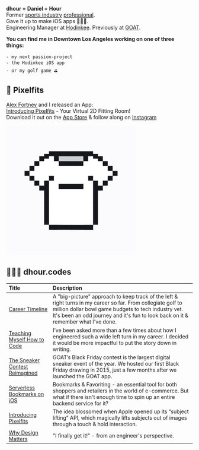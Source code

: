 **dhour = Daniel + Hour**  
Former [sports industry](https://www.espn.com/blog/playbook/tech/post/_/id/3520/huskies-gift-players-custom-ncaa-covers) [professional](https://uclabruins.com/sports/2013/4/17/208189852.aspx).  
Gave it up to make iOS apps 👨🏻‍💻.  
Engineering Manager at [Hodinkee](https://apps.apple.com/app/apple-store/id1008305274). Previously at [GOAT](https://apps.apple.com/us/app/goat-sneakers-apparel/id966758561).

**You can find me in Downtown Los Angeles working on one of three things:**

```
- my next passion-project
- the Hodinkee iOS app
- or my golf game ⛳️
```

## 👖 **Pixelfits**

[Alex Fortney](https://www.alexmakesthings.co/) and I released an App:  
[Introducing Pixelfits](blog/introducing-pixelfits/post.md) - Your Virtual 2D Fitting Room!  
Download it out on the [App Store](https://apps.apple.com/us/app/id6469011331) & follow along on [Instagram](https://www.instagram.com/pixelfits.app)

<a href="https://apps.apple.com/us/app/id6469011331">
    <img src="blog/introducing-pixelfits/logo.png" alt="Download on the App Store" width="350"/>
</a>

## 🧑🏻‍💻 **dhour.codes**

| Title                                                                                                                 | Description                                                                                                                                                                                                                                              |
| :-------------------------------------------------------------------------------------------------------------------- | :------------------------------------------------------------------------------------------------------------------------------------------------------------------------------------------------------------------------------------------------------- |
| [Career Timeline](/blog/my-career-timeline/post.md)                                                                   | A "big-picture" approach to keep track of the left & right turns in my career so far. From collegiate golf to million dollar bowl game budgets to tech industry vet. It's been an odd journey and it's fun to look back on it & remember what I've done. |
| [Teaching Myself How to Code](/blog/teaching-myself-how-to-code/post.md)                                              | I’ve been asked more than a few times about how I engineered such a wide left turn in my career. I decided it would be more impactful to put the story down in writing.                                                                                  |
| [The Sneaker Contest Reimagined](https://medium.com/goatgroupengineering/the-sneaker-contest-reimagined-71a4e2f5aa0d) | GOAT’s Black Friday contest is the largest digital sneaker event of the year. We hosted our first Black Friday drawing in 2015, just a few months after we launched the GOAT app.                                                                        |
| [Serverless Bookmarks on iOS](/blog/serverless-bookmarks-on-ios/post.md)                                              | Bookmarks & Favoriting - an essential tool for both shoppers and retailers in the world of e-commerce. But what if there isn't enough time to spin up an entire backend service for it?                                                                  |
| [Introducing Pixelfits](/blog/introducing-pixelfits/post.md)                                                          | The idea blossomed when Apple opened up its “subject lifting” API, which magically lifts subjects out of images through a touch & hold interaction.                                                                                                      |
| [Why Design Matters](/blog/why-design-matters/post.md)                                                                | "I finally get it!" - from an engineer's perspective.                                                                                                                                                                                                    |

<!--
**danielhour/danielhour** is a ✨ _special_ ✨ repository because its `README.md` (this file) appears on your GitHub profile.

Here are some ideas to get you started:

- 🔭 I’m currently working on ...
- 🌱 I’m currently learning ...
- 👯 I’m looking to collaborate on ...
- 🤔 I’m looking for help with ...
- 💬 Ask me about ...
- 📫 How to reach me: ...
- ⚡ Fun fact: ...
-->
